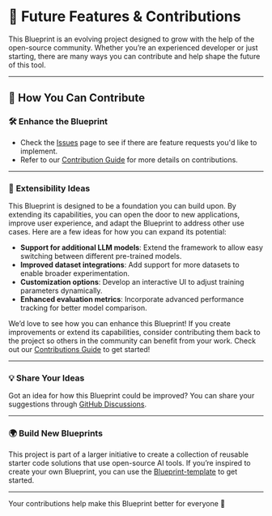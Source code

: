 # 🚀 **Future Features & Contributions**

This Blueprint is an evolving project designed to grow with the help of the open-source community. Whether you’re an experienced developer or just starting, there are many ways you can contribute and help shape the future of this tool.

---

## 🌟 **How You Can Contribute**

### 🛠️ **Enhance the Blueprint**
- Check the [Issues](https://github.com/mozilla-ai/federated-finetuning/issues) page to see if there are feature requests you'd like to implement.
- Refer to our [Contribution Guide](https://github.com/mozilla-ai/blueprint-template/blob/main/CONTRIBUTING.md) for more details on contributions.

---

### 🎨 **Extensibility Ideas**

This Blueprint is designed to be a foundation you can build upon. By extending its capabilities, you can open the door to new applications, improve user experience, and adapt the Blueprint to address other use cases. Here are a few ideas for how you can expand its potential:

- **Support for additional LLM models**: Extend the framework to allow easy switching between different pre-trained models.
- **Improved dataset integrations**: Add support for more datasets to enable broader experimentation.
- **Customization options**: Develop an interactive UI to adjust training parameters dynamically.
- **Enhanced evaluation metrics**: Incorporate advanced performance tracking for better model comparison.

We’d love to see how you can enhance this Blueprint! If you create improvements or extend its capabilities, consider contributing them back to the project so others in the community can benefit from your work. Check out our [Contributions Guide](https://github.com/mozilla-ai/blueprint-template/blob/main/CONTRIBUTING.md) to get started!

---

### 💡 **Share Your Ideas**

Got an idea for how this Blueprint could be improved? You can share your suggestions through [GitHub Discussions](https://github.com/mozilla-ai/blueprint-template/discussions).

---

### 🌍 **Build New Blueprints**

This project is part of a larger initiative to create a collection of reusable starter code solutions that use open-source AI tools. If you’re inspired to create your own Blueprint, you can use the [Blueprint-template](https://github.com/new?template_name=Blueprint-template&template_owner=mozilla-ai) to get started.

---

Your contributions help make this Blueprint better for everyone 🎉
